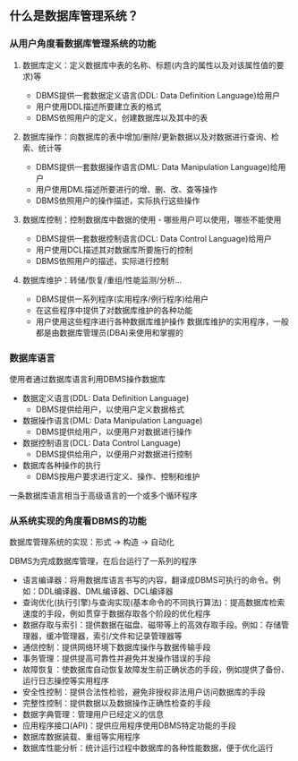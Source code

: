 ## 什么是数据库管理系统？

### 从用户角度看数据库管理系统的功能

1. 数据库定义：定义数据库中表的名称、标题(内含的属性以及对该属性值的要求)等
   - DBMS提供一套数据定义语言(DDL: Data Definition Language)给用户
   - 用户使用DDL描述所要建立表的格式
   - DBMS依照用户的定义，创建数据库以及其中的表

2. 数据库操作：向数据库的表中增加/删除/更新数据以及对数据进行查询、检索、统计等
   - DBMS提供一套数据操作语言(DML: Data Manipulation Language)给用户
   - 用户使用DML描述所要进行的增、删、改、查等操作
   - DBMS依照用户的操作描述，实际执行这些操作

3. 数据库控制：控制数据库中数据的使用 - 哪些用户可以使用，哪些不能使用
   - DBMS提供一套数据控制语言(DCL: Data Control Language)给用户
   - 用户使用DCL描述其对数据库所要施行的控制
   - DBMS依照用户的描述，实际进行控制

4. 数据库维护：转储/恢复/重组/性能监测/分析...
   - DBMS提供一系列程序(实用程序/例行程序)给用户
   - 在这些程序中提供了对数据库维护的各种功能
   - 用户使用这些程序进行各种数据库维护操作
数据库维护的实用程序，一般都是由数据库管理员(DBA)来使用和掌握的

### 数据库语言

使用者通过数据库语言利用DBMS操作数据库

- 数据定义语言(DDL: Data Definition Language)
  - DBMS提供给用户，以使用户定义数据格式
- 数据操作语言(DML: Data Manipulation Language)
  - DBMS提供给用户，以便用户对数据进行操作
- 数据控制语言(DCL: Data Control Language)
  - DBMS提供给用户，以便用户对数据进行控制
- 数据库各种操作的执行
  - DBMS按用户要求进行定义、操作、控制和维护

一条数据库语言相当于高级语言的一个或多个循环程序

### 从系统实现的角度看DBMS的功能

数据库管理系统的实现：形式 -> 构造 -> 自动化

DBMS为完成数据库管理，在后台运行了一系列的程序
- 语言编译器：将用数据库语言书写的内容，翻译成DBMS可执行的命令。例如：DDL编译器、DML编译器、DCL编译器
- 查询优化(执行引擎)与查询实现(基本命令的不同执行算法)：提高数据库检索速度的手段，例如贯穿于数据存取各个阶段的优化程序
- 数据存取与索引：提供数据在磁盘、磁带等上的高效存取手段。例如：存储管理器，缓冲管理器，索引/文件和记录管理器等
- 通信控制：提供网络环境下数据库操作与数据传输手段
- 事务管理：提供提高可靠性并避免并发操作错误的手段
- 故障恢复：使数据库自动恢复故障发生前正确状态的手段，例如提供了备份、运行日志操控等实用程序
- 安全性控制：提供合法性检验，避免非授权非法用户访问数据库的手段
- 完整性控制：提供数据以及数据操作正确性检查的手段
- 数据字典管理：管理用户已经定义的信息
- 应用程序接口(API)：提供应用程序使用DBMS特定功能的手段
- 数据库数据装载、重组等实用程序
- 数据库性能分析：统计运行过程中数据库的各种性能数据，便于优化运行
